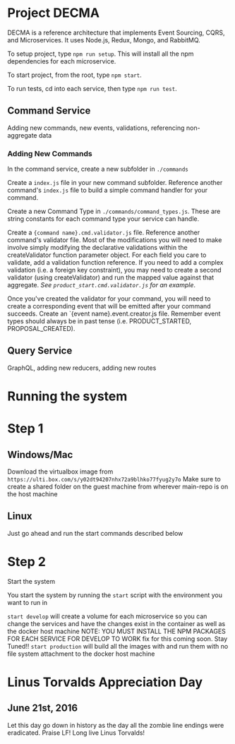 # Project DECMA

DECMA is a reference architecture that implements Event Sourcing, CQRS, and Microservices. It uses Node.js, Redux,
Mongo, and RabbitMQ.

To setup project, type `npm run setup`.  This will install all the npm dependencies for each microservice.

To start project, from the root, type `npm start`.

To run tests, cd into each service, then type `npm run test`.

## Command Service

Adding new commands, new events, validations, referencing non-aggregate data

### Adding New Commands

In the command service, create a new subfolder in `./commands`

Create a `index.js` file in your new command subfolder. Reference another command's `index.js` file to
build a simple command handler for your command.

Create a new Command Type in `./commands/command_types.js`. These are string constants for each command type your
service can handle.

Create a `{command name}.cmd.validator.js` file. Reference another command's validator file.
Most of the modifications you will need to make involve simply modifying the declarative validations within
the createValidator function parameter object. For each field you care to validate, add a validation function
reference. If you need to add a complex validation (i.e. a foreign key constraint), you may need to create a second
validator (using createValidator) and run the mapped value against that aggregate.  *See `product_start.cmd.validator.js`
for an example*.

Once you've created the validator for your command, you will need to create a corresponding event that will be
emitted after your command succeeds. Create an `{event name}.event.creator.js file. Remember event types should always
be in past tense (i.e. PRODUCT_STARTED, PROPOSAL_CREATED).

## Query Service
GraphQL, adding new reducers, adding new routes

# Running the system

# Step 1

## Windows/Mac
Download the virtualbox image from `https://ulti.box.com/s/y02dt94207nhx72a9blhko77fyug2y7o`
Make sure to create a shared folder on the guest machine from wherever main-repo is on the host machine

## Linux
Just go ahead and run the start commands described below

# Step 2
Start the system

You start the system by running the `start` script with the environment you want to run in

`start develop` will create a volume for each microservice so you can change the services and have the changes exist in the container as well as the docker host machine NOTE: YOU MUST INSTALL THE NPM PACKAGES FOR EACH SERVICE FOR DEVELOP TO WORK fix for this coming soon. Stay Tuned!!
`start production` will build all the images with and run them with no file system attachment to the docker host machine

# Linus Torvalds Appreciation Day
## June 21st, 2016
Let this day go down in history as the day all the zombie line endings were eradicated. Praise LF! Long live Linus Torvalds!
